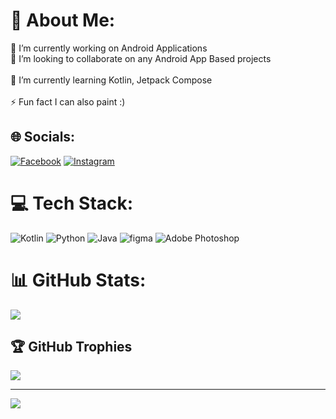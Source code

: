 # 💫 About Me:
🔭 I’m currently working on Android Applications<br>👯 I’m looking to collaborate on any Android App Based projects<br><br>🌱 I’m currently learning Kotlin, Jetpack Compose<br><br>⚡ Fun fact I can also paint :)


## 🌐 Socials:
[![Facebook](https://img.shields.io/badge/Facebook-%231877F2.svg?logo=Facebook&logoColor=white)](https://www.facebook.com/profile.php?id=100008358012041) [![Instagram](https://img.shields.io/badge/Instagram-%23E4405F.svg?logo=Instagram&logoColor=white)](https://instagram.com/qargis_estinda) 

# 💻 Tech Stack:
![Kotlin](https://img.shields.io/badge/kotlin-%237F52FF.svg?style=for-the-badge&logo=kotlin&logoColor=white) ![Python](https://img.shields.io/badge/python-3670A0?style=for-the-badge&logo=python&logoColor=ffdd54) ![Java](https://img.shields.io/badge/java-%23ED8B00.svg?style=for-the-badge&logo=openjdk&logoColor=white) ![figma](https://img.shields.io/badge/Adobe%20Lightroom-31A8FF.svg?style=for-the-badge&logo=Adobe%20Lightroom&logoColor=white) ![Adobe Photoshop](https://img.shields.io/badge/adobe%20photoshop-%2331A8FF.svg?style=for-the-badge&logo=adobe%20photoshop&logoColor=white)
# 📊 GitHub Stats:

![](https://github-readme-stats.vercel.app/api/top-langs/?username=Proma00&theme=dark&hide_border=false&include_all_commits=false&count_private=true&layout=compact)

## 🏆 GitHub Trophies
![](https://github-profile-trophy.vercel.app/?username=Proma00&theme=radical&no-frame=false&no-bg=true&margin-w=4)

---
[![](https://visitcount.itsvg.in/api?id=Proma00&icon=0&color=0)](https://visitcount.itsvg.in)

<!-- Proudly created with GPRM ( https://gprm.itsvg.in ) -->
<!---
Proma00/Proma00 is a ✨ special ✨ repository because its `README.md` (this file) appears on your GitHub profile.
You can click the Preview link to take a look at your changes.
--->
